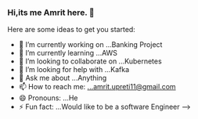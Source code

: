 ### Hi,its me Amrit here. 👋


Here are some ideas to get you started:

- 🔭 I’m currently working on ...Banking Project
- 🌱 I’m currently learning ...AWS
- 👯 I’m looking to collaborate on ...Kubernetes
- 🤔 I’m looking for help with ...Kafka
- 💬 Ask me about ...Anything
- 📫 How to reach me: ...amrit.upreti11@gmail.com
- 😄 Pronouns: ...He
- ⚡ Fun fact: ...Would like to be a software Engineer
-->
